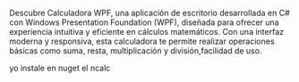 Descubre Calculadora WPF, una aplicación de escritorio desarrollada en C# con Windows Presentation Foundation (WPF), diseñada para ofrecer una experiencia intuitiva y eficiente en cálculos matemáticos. 
Con una interfaz moderna y responsiva, esta calculadora te permite realizar operaciones básicas como suma, resta, multiplicación y división,facilidad de uso.

yo instale en nuget el ncalc
